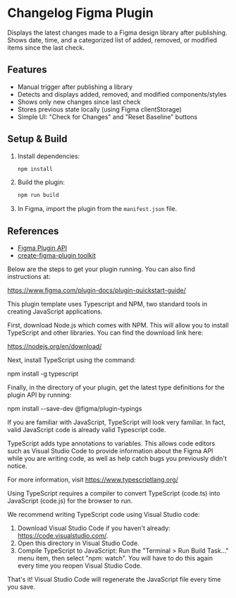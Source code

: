 # Changelog Figma Plugin

Displays the latest changes made to a Figma design library after publishing. Shows date, time, and a categorized list of added, removed, or modified items since the last check.

## Features
- Manual trigger after publishing a library
- Detects and displays added, removed, and modified components/styles
- Shows only new changes since last check
- Stores previous state locally (using Figma clientStorage)
- Simple UI: "Check for Changes" and "Reset Baseline" buttons

## Setup & Build
1. Install dependencies:
   ```sh
   npm install
   ```
2. Build the plugin:
   ```sh
   npm run build
   ```
3. In Figma, import the plugin from the `manifest.json` file.

## References
- [Figma Plugin API](https://www.figma.com/plugin-docs/intro/)
- [create-figma-plugin toolkit](https://yuanqing.github.io/create-figma-plugin/)

Below are the steps to get your plugin running. You can also find instructions at:

  https://www.figma.com/plugin-docs/plugin-quickstart-guide/

This plugin template uses Typescript and NPM, two standard tools in creating JavaScript applications.

First, download Node.js which comes with NPM. This will allow you to install TypeScript and other
libraries. You can find the download link here:

  https://nodejs.org/en/download/

Next, install TypeScript using the command:

  npm install -g typescript

Finally, in the directory of your plugin, get the latest type definitions for the plugin API by running:

  npm install --save-dev @figma/plugin-typings

If you are familiar with JavaScript, TypeScript will look very familiar. In fact, valid JavaScript code
is already valid Typescript code.

TypeScript adds type annotations to variables. This allows code editors such as Visual Studio Code
to provide information about the Figma API while you are writing code, as well as help catch bugs
you previously didn't notice.

For more information, visit https://www.typescriptlang.org/

Using TypeScript requires a compiler to convert TypeScript (code.ts) into JavaScript (code.js)
for the browser to run.

We recommend writing TypeScript code using Visual Studio code:

1. Download Visual Studio Code if you haven't already: https://code.visualstudio.com/.
2. Open this directory in Visual Studio Code.
3. Compile TypeScript to JavaScript: Run the "Terminal > Run Build Task..." menu item,
    then select "npm: watch". You will have to do this again every time
    you reopen Visual Studio Code.

That's it! Visual Studio Code will regenerate the JavaScript file every time you save.
